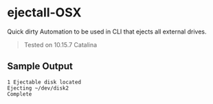 # ejectall-OSX
Quick dirty Automation to be used in CLI that ejects all external drives.
> Tested on 10.15.7 Catalina

## Sample Output
```
1 Ejectable disk located
Ejecting ~/dev/disk2
Complete
```

